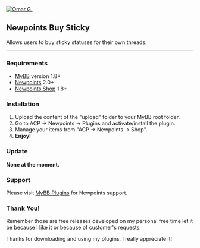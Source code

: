 [![Omar G.](http://omarg.me/public/images/logo.png "Omar G. MyBB Page")](http://omarg.me/mybb "Omar G. MyBB Page")

## Newpoints Buy Sticky
Allows users to buy sticky statuses for their own threads.

***

### Requirements
- [MyBB](http://www.mybb.com/downloads "Download MyBB") version 1.8+
- [Newpoints](http://forums.mybb-plugins.com/Thread-NewPoints-2-0 "Download Newpoints") 2.0+
- [Newpoints Shop](http://forums.mybb-plugins.com/Thread-Shop-1-8 "Download Newpoints") 1.8+

### Installation
1. Upload the content of the "upload" folder to your MyBB root folder.
2. Go to ACP -> Newpoints -> Plugins and activate/install the plugin.
3. Manage your items from "ACP -> Newpoints -> Shop".
4. __Enjoy!__

### Update
__None at the moment.__

### Support
Please visit [MyBB Plugins](http://forums.mybb-plugins.com/Forum-NewPoints--49 "Visit MyBB Plugins") for Newpoints support.

### Thank You!
Remember those are free releases developed on my personal free time let it be because I like it or because of customer's requests.

Thanks for downloading and using my plugins, I really appreciate it!